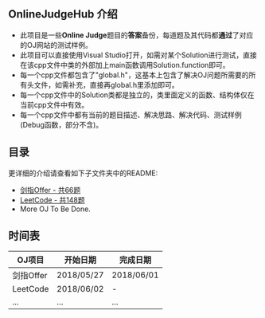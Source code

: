 ## OnlineJudgeHub 介绍 
- 此项目是一些**Online Judge**题目的**答案**备份，每道题及其代码都**通过**了对应的OJ网站的测试样例。  
- 此项目可以直接使用Visual Studio打开，如需对某个Solution进行测试，直接在该cpp文件中类的外部加上main函数调用Solution.function即可。
- 每一个cpp文件都包含了"global.h"，这基本上包含了解决OJ问题所需要的所有头文件，如需补充，直接再global.h里添加即可。
- 每一个cpp文件中的Solution类都是独立的，类里面定义的函数、结构体仅在当前cpp文件中有效。  
- 每一个cpp文件中都有当前的题目描述、解决思路、解决代码、测试样例(Debug函数，部分不含)。

## 目录
更详细的介绍请查看如下子文件夹中的README:
- [剑指Offer - 共66题](https://github.com/triumphalLiu/OnlineJudgeHub/tree/master/OJ/JianZhiOffer)
- [LeetCode - 共148题](https://github.com/triumphalLiu/OnlineJudgeHub/tree/master/OJ/LeetCode)
- More OJ To Be Done.

## 时间表

OJ项目 | 开始日期 | 完成日期
---|---|---
剑指Offer | 2018/05/27 | 2018/06/01
LeetCode | 2018/06/02 | -
...| ...| ...
